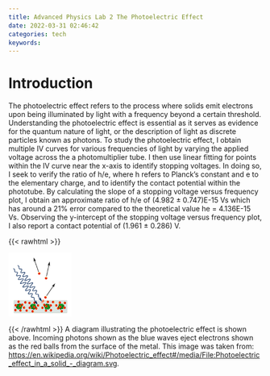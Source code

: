 ```yaml
---
title: Advanced Physics Lab 2 The Photoelectric Effect
date: 2022-03-31 02:46:42
categories: tech
keywords:
---
```


# Introduction

The photoelectric effect refers to the process where solids emit electrons upon being illuminated by light with a frequency beyond a certain threshold. Understanding the photoelectric effect is essential as it serves as evidence for the quantum nature of light, or the description of light as discrete particles known as photons. To study the photoelectric effect, I obtain multiple IV curves for various frequencies of light by varying the applied voltage across the a photomultiplier tube. I then use linear fitting for points within the IV curve near the x-axis to identify stopping voltages. In doing so, I seek to verify the ratio of h/e, where h refers to Planck’s constant and e to the elementary charge, and to identify the contact potential within the phototube. By calculating the slope of a stopping voltage versus frequency plot, I obtain an approximate ratio of h/e of (4.982 ± 0.747)E-15 Vs which has around a 21% error compared to the theoretical value he = 4.136E-15 Vs. Observing the y-intercept of the stopping voltage versus frequency plot, I also report a contact potential of (1.961 ± 0.286) V.

{{< rawhtml >}}

<img src="photoelectric.jpg"
     style="max-width: 25%;" />

{{< /rawhtml >}}
A diagram illustrating the photoelectric effect is shown above. Incoming photons shown as the blue waves eject electrons shown as the red balls from the surface of the metal. This image was taken from: https://en.wikipedia.org/wiki/Photoelectric_effect#/media/File:Photoelectric_effect_in_a_solid_-_diagram.svg.
